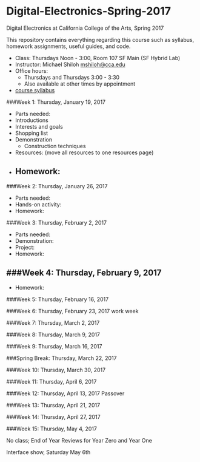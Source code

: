 # Digital-Electronics-Spring-2017
Digital Electronics at California College of the Arts, Spring 2017 

This repository contains everything regarding this course such as syllabus, homework assignments, useful guides, and code.

* Class: Thursdays Noon - 3:00, Room 107 SF Main (SF Hybrid Lab)
* Instructor: Michael Shiloh mshiloh@cca.edu
* Office hours: 
	* Thursdays and Thursdays 3:00 - 3:30
	* Also available at other times by appointment
* [course syllabus](syllabus.pdf)

###Week 1: Thursday, January 19, 2017
- Parts needed: 
- Introductions
- Interests and goals
- Shopping list
- Demonstration
	- Construction techniques
- Resources:  (move all resources to one resources page)
- Homework:
	- 

###Week 2: Thursday, January 26, 2017
- Parts needed: 
- Hands-on activity: 
- Homework:

###Week 3: Thursday, February 2, 2017
- Parts needed: 
- Demonstration: 
- Project: 
- Homework:

###Week 4: Thursday, February 9, 2017
- 
- Homework: 
	

###Week 5: Thursday, February 16, 2017

###Week 6: Thursday, February 23, 2017
	work week

###Week 7: Thursday, March 2, 2017

###Week 8: Thursday, March 9, 2017

###Week 9: Thursday, March 16, 2017

###Spring Break: Thursday, March 22, 2017

###Week 10: Thursday, March 30, 2017

###Week 11: Thursday, April 6, 2017

###Week 12: Thursday, April 13, 2017
	Passover

###Week 13: Thursday, April 21, 2017

###Week 14: Thursday, April 27, 2017

###Week 15: Thursday, May 4, 2017

No class;  End of Year Reviews for Year Zero and Year One

Interface show, Saturday May 6th
